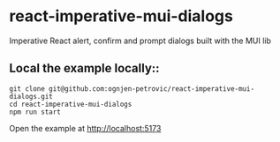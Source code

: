 # react-imperative-mui-dialogs
Imperative React alert, confirm and prompt dialogs built with the MUI lib 


## Local the example locally::

```console
git clone git@github.com:ognjen-petrovic/react-imperative-mui-dialogs.git
cd react-imperative-mui-dialogs
npm run start
```

Open the example at [http://localhost:5173](http://localhost:5173)


